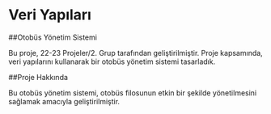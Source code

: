 # Veri Yapıları
##Otobüs Yönetim Sistemi

Bu proje, 22-23 Projeler/2. Grup tarafından geliştirilmiştir. Proje kapsamında, veri yapılarını kullanarak bir otobüs yönetim sistemi tasarladık.

##Proje Hakkında

Bu otobüs yönetim sistemi, otobüs filosunun etkin bir şekilde yönetilmesini sağlamak amacıyla geliştirilmiştir.

